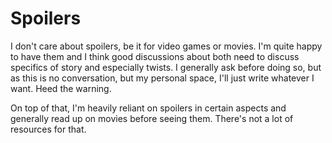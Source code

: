 # Spoilers

I don't care about spoilers, be it for video games or movies. I'm quite happy
to have them and I think good discussions about both need to discuss
specifics of story and especially twists. I generally ask before doing so,
but as this is no conversation, but my personal space, I'll just write whatever
I want. Heed the warning.

On top of that, I'm heavily reliant on spoilers in certain aspects and generally
read up on movies before seeing them. There's not a lot of resources for that.

